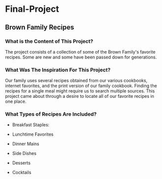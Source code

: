 # Final-Project

## Brown Family Recipes

### What is the Content of This Project?

The project consists of a collection of some of the Brown Family's favorite recipes. Some are new and some have been passed down for generations. 

### What Was The Inspiration For This Project?

Our family uses several recipes obtained from our various cookbooks, internet favorites, and the print version of our family cookbook. Finding the recipes for a single meal might require us to search multiple sources. This project came about through a desire to locate all of our favorite recipes in one place. 

### What Types of Recipes Are Included?

- Breakfast Staples:

- Lunchtime Favorites

- Dinner Mains

- Side Dishes

-  Desserts

-  Cocktails 

 
